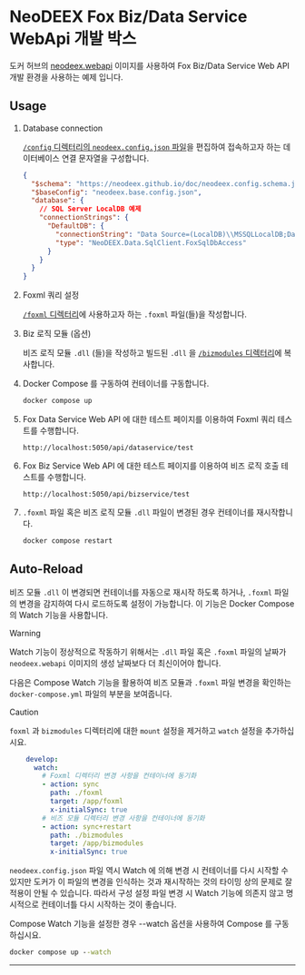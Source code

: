 # NeoDEEX Fox Biz/Data Service WebApi 개발 박스

도커 허브의 [neodeex.webapi](https://hub.docker.com/r/ksyu33/neodeex.webapi) 이미지를 사용하여 Fox Biz/Data Service Web API 개발 환경을 사용하는 예제 입니다.

## Usage

1. Database connection

    [`/config` 디렉터리의 `neodeex.config.json` 파일](./config/neodeex.config.json)을 편집하여 접속하고자 하는 데이터베이스 연결 문자열을 구성합니다.

    ```json
    {
      "$schema": "https://neodeex.github.io/doc/neodeex.config.schema.json",
      "$baseConfig": "neodeex.base.config.json",
      "database": {
        // SQL Server LocalDB 예제
        "connectionStrings": {
          "DefaultDB": {
            "connectionString": "Data Source=(LocalDB)\\MSSQLLocalDB;Database=Northwind;Integrated Security=True",
            "type": "NeoDEEX.Data.SqlClient.FoxSqlDbAccess"
          }
        }
      }
    }
    ```

2. Foxml 쿼리 설정

    [`/foxml` 디렉터리](/foxml/)에 사용하고자 하는 `.foxml` 파일(들)을 작성합니다.

3. Biz 로직 모듈 (옵션)

    비즈 로직 모듈 `.dll` (들)을 작성하고 빌드된 `.dll` 을 [`/bizmodules` 디렉터리](/bizmodules/)에 복사합니다.

4. Docker Compose 를 구동하여 컨테이너를 구동합니다.

    ```cmd
    docker compose up
    ```

5. Fox Data Service Web API 에 대한 테스트 페이지를 이용하여 Foxml 쿼리 테스트를 수행합니다.

    ```url
    http://localhost:5050/api/dataservice/test
    ```

6. Fox Biz Service Web API 에 대한 테스트 페이지를 이용하여 비즈 로직 호출 테스트를 수행합니다.

    ```url
    http://localhost:5050/api/bizservice/test
    ```

7. `.foxml` 파일 혹은 비즈 로직 모듈 `.dll` 파일이 변경된 경우 컨테이너를 재시작합니다.

    ```cmd
    docker compose restart
    ```

## Auto-Reload

비즈 모듈 `.dll` 이 변경되면 컨테이너를 자동으로 재시작 하도록 하거나, `.foxml` 파일의 변경을 감지하여 다시 로드하도록 설정이 가능합니다. 이 기능은 Docker Compose 의 Watch 기능을 사용합니다. 

> [!WARNING]
> Watch 기능이 정상적으로 작동하기 위해서는 `.dll` 파일 혹은 `.foxml` 파일의 날짜가 `neodeex.webapi` 이미지의 생성 날짜보다 더 최신이어야 합니다.

다음은 Compose Watch 기능을 활용하여 비즈 모듈과 `.foxml` 파일 변경을 확인하는 `docker-compose.yml` 파일의 부분을 보여줍니다.

> [!CAUTION]
> `foxml` 과 `bizmodules` 디렉터리에 대한 `mount` 설정을 제거하고 `watch` 설정을 추가하십시요.

```yml
    develop:
      watch:
        # Foxml 디렉터리 변경 사항을 컨테이너에 동기화
        - action: sync
          path: ./foxml
          target: /app/foxml
          x-initialSync: true
        # 비즈 모듈 디렉터리 변경 사항을 컨테이너에 동기화
        - action: sync+restart
          path: ./bizmodules
          target: /app/bizmodules
          x-initialSync: true
```

`neodeex.config.json` 파일 역시 Watch 에 의해 변경 시 컨테이너를 다시 시작할 수 있지만 도커가 이 파일의 변경을 인식하는 것과 재시작하는 것의 타이밍 상의 문제로 잘 적용이 안될 수 있습니다. 따라서 구성 설정 파일 변경 시 Watch 기능에 의존지 않고 명시적으로 컨테이너틀 다시 시작하는 것이 좋습니다.

Compose Watch 기능을 설정한 경우 --watch 옵션을 사용하여 Compose 를 구동하십시요.

```cmd
docker compose up --watch
```

---
